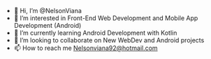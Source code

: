 - 👋 Hi, I’m @NelsonViana
- 👀 I’m interested in Front-End Web Development and Mobile App Development (Android)
- 🌱 I’m currently learning Android Development with Kotlin
- 💞️ I’m looking to collaborate on New WebDev and Android projects
- 📫 How to reach me Nelsonviana92@hotmail.com

<!---
NelsonViana/NelsonViana is a ✨ special ✨ repository because its `README.md` (this file) appears on your GitHub profile.
You can click the Preview link to take a look at your changes.
--->

